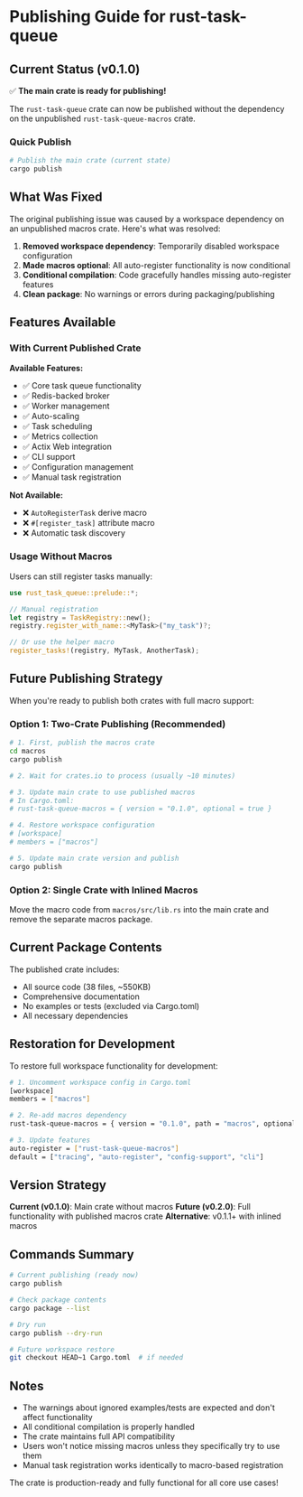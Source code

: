 # Publishing Guide for rust-task-queue

## Current Status (v0.1.0)

✅ **The main crate is ready for publishing!**

The `rust-task-queue` crate can now be published without the dependency on the unpublished `rust-task-queue-macros` crate.

### Quick Publish

```bash
# Publish the main crate (current state)
cargo publish
```

## What Was Fixed

The original publishing issue was caused by a workspace dependency on an unpublished macros crate. Here's what was resolved:

1. **Removed workspace dependency**: Temporarily disabled workspace configuration
2. **Made macros optional**: All auto-register functionality is now conditional
3. **Conditional compilation**: Code gracefully handles missing auto-register features
4. **Clean package**: No warnings or errors during packaging/publishing

## Features Available

### With Current Published Crate

**Available Features:**
- ✅ Core task queue functionality  
- ✅ Redis-backed broker
- ✅ Worker management
- ✅ Auto-scaling
- ✅ Task scheduling  
- ✅ Metrics collection
- ✅ Actix Web integration
- ✅ CLI support
- ✅ Configuration management
- ✅ Manual task registration

**Not Available:**
- ❌ `AutoRegisterTask` derive macro
- ❌ `#[register_task]` attribute macro
- ❌ Automatic task discovery

### Usage Without Macros

Users can still register tasks manually:

```rust
use rust_task_queue::prelude::*;

// Manual registration
let registry = TaskRegistry::new();
registry.register_with_name::<MyTask>("my_task")?;

// Or use the helper macro
register_tasks!(registry, MyTask, AnotherTask);
```

## Future Publishing Strategy

When you're ready to publish both crates with full macro support:

### Option 1: Two-Crate Publishing (Recommended)

```bash
# 1. First, publish the macros crate
cd macros
cargo publish

# 2. Wait for crates.io to process (usually ~10 minutes)

# 3. Update main crate to use published macros
# In Cargo.toml:
# rust-task-queue-macros = { version = "0.1.0", optional = true }

# 4. Restore workspace configuration
# [workspace]
# members = ["macros"]

# 5. Update main crate version and publish
cargo publish
```

### Option 2: Single Crate with Inlined Macros

Move the macro code from `macros/src/lib.rs` into the main crate and remove the separate macros package.

## Current Package Contents

The published crate includes:
- All source code (38 files, ~550KB)
- Comprehensive documentation
- No examples or tests (excluded via Cargo.toml)
- All necessary dependencies

## Restoration for Development

To restore full workspace functionality for development:

```bash
# 1. Uncomment workspace config in Cargo.toml
[workspace]
members = ["macros"]  

# 2. Re-add macros dependency  
rust-task-queue-macros = { version = "0.1.0", path = "macros", optional = true }

# 3. Update features
auto-register = ["rust-task-queue-macros"]
default = ["tracing", "auto-register", "config-support", "cli"]
```

## Version Strategy

**Current (v0.1.0)**: Main crate without macros
**Future (v0.2.0)**: Full functionality with published macros crate
**Alternative**: v0.1.1+ with inlined macros

## Commands Summary

```bash
# Current publishing (ready now)
cargo publish

# Check package contents
cargo package --list

# Dry run
cargo publish --dry-run

# Future workspace restore
git checkout HEAD~1 Cargo.toml  # if needed
```

## Notes

- The warnings about ignored examples/tests are expected and don't affect functionality
- All conditional compilation is properly handled
- The crate maintains full API compatibility
- Users won't notice missing macros unless they specifically try to use them
- Manual task registration works identically to macro-based registration

The crate is production-ready and fully functional for all core use cases! 